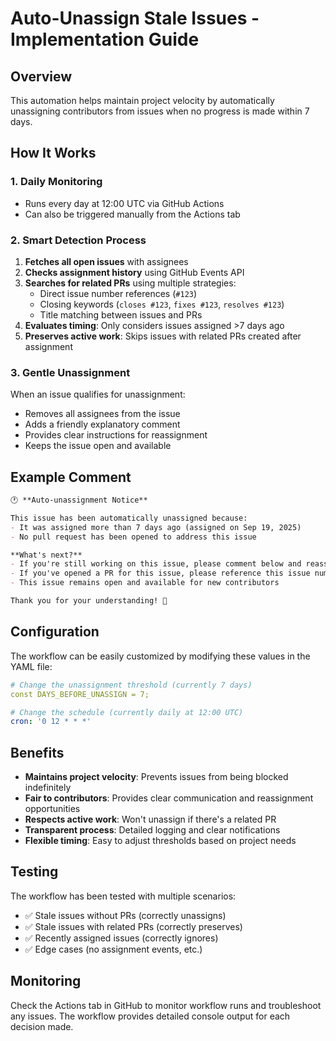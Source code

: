 # Auto-Unassign Stale Issues - Implementation Guide

## Overview

This automation helps maintain project velocity by automatically unassigning contributors from issues when no progress is made within 7 days.

## How It Works

### 1. Daily Monitoring
- Runs every day at 12:00 UTC via GitHub Actions
- Can also be triggered manually from the Actions tab

### 2. Smart Detection Process
1. **Fetches all open issues** with assignees
2. **Checks assignment history** using GitHub Events API
3. **Searches for related PRs** using multiple strategies:
   - Direct issue number references (`#123`)
   - Closing keywords (`closes #123`, `fixes #123`, `resolves #123`)
   - Title matching between issues and PRs
4. **Evaluates timing**: Only considers issues assigned >7 days ago
5. **Preserves active work**: Skips issues with related PRs created after assignment

### 3. Gentle Unassignment
When an issue qualifies for unassignment:
- Removes all assignees from the issue
- Adds a friendly explanatory comment
- Provides clear instructions for reassignment
- Keeps the issue open and available

## Example Comment

```markdown
🕐 **Auto-unassignment Notice**

This issue has been automatically unassigned because:
- It was assigned more than 7 days ago (assigned on Sep 19, 2025)
- No pull request has been opened to address this issue

**What's next?**
- If you're still working on this issue, please comment below and reassign yourself
- If you've opened a PR for this issue, please reference this issue number in your PR description
- This issue remains open and available for new contributors

Thank you for your understanding! 🙏
```

## Configuration

The workflow can be easily customized by modifying these values in the YAML file:

```yaml
# Change the unassignment threshold (currently 7 days)
const DAYS_BEFORE_UNASSIGN = 7;

# Change the schedule (currently daily at 12:00 UTC)
cron: '0 12 * * *'
```

## Benefits

- **Maintains project velocity**: Prevents issues from being blocked indefinitely
- **Fair to contributors**: Provides clear communication and reassignment opportunities  
- **Respects active work**: Won't unassign if there's a related PR
- **Transparent process**: Detailed logging and clear notifications
- **Flexible timing**: Easy to adjust thresholds based on project needs

## Testing

The workflow has been tested with multiple scenarios:
- ✅ Stale issues without PRs (correctly unassigns)
- ✅ Stale issues with related PRs (correctly preserves)
- ✅ Recently assigned issues (correctly ignores)
- ✅ Edge cases (no assignment events, etc.)

## Monitoring

Check the Actions tab in GitHub to monitor workflow runs and troubleshoot any issues. The workflow provides detailed console output for each decision made.